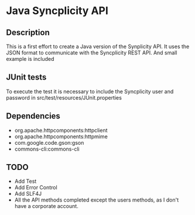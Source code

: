 # Java Syncplicity API

## Description
This is a first effort to create a Java version of the Synplicity API.
It uses the JSON format to communicate with the Syncplicity REST API.
And small example is included

## JUnit tests
To execute the test it is necessary to include the Syncplicity user and password in src/test/resources/JUnit.properties

## Dependencies
- org.apache.httpcomponents:httpclient
- org.apache.httpcomponents:httpmime
- com.google.code.gson:gson
- commons-cli:commons-cli

## TODO
- Add Test
- Add Error Control
- Add SLF4J
- All the API methods completed except the users methods, as I don't have a corporate account.
